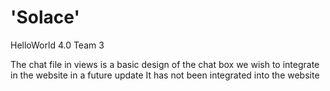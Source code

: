 # 'Solace' 
HelloWorld 4.0 Team 3

The chat file in views is a basic design of the chat box we wish to integrate in the website in a future update
It has not been integrated into the website

